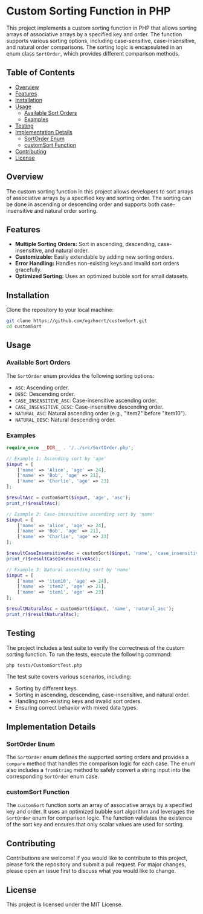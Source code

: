 # Custom Sorting Function in PHP

This project implements a custom sorting function in PHP that allows sorting arrays of associative arrays by a specified key and order. The function supports various sorting options, including case-sensitive, case-insensitive, and natural order comparisons. The sorting logic is encapsulated in an enum class `SortOrder`, which provides different comparison methods.

## Table of Contents

- [Overview](#overview)
- [Features](#features)
- [Installation](#installation)
- [Usage](#usage)
  - [Available Sort Orders](#available-sort-orders)
  - [Examples](#examples)
- [Testing](#testing)
- [Implementation Details](#implementation-details)
  - [SortOrder Enum](#sortorder-enum)
  - [customSort Function](#customsort-function)
- [Contributing](#contributing)
- [License](#license)

## Overview

The custom sorting function in this project allows developers to sort arrays of associative arrays by a specified key and sorting order. The sorting can be done in ascending or descending order and supports both case-insensitive and natural order sorting.

## Features

- **Multiple Sorting Orders:** Sort in ascending, descending, case-insensitive, and natural order.
- **Customizable:** Easily extendable by adding new sorting orders.
- **Error Handling:** Handles non-existing keys and invalid sort orders gracefully.
- **Optimized Sorting:** Uses an optimized bubble sort for small datasets.

## Installation

Clone the repository to your local machine:

```bash
git clone https://github.com/ogzhncrt/customSort.git
cd customSort
```


## Usage

### Available Sort Orders

The `SortOrder` enum provides the following sorting options:

- `ASC`: Ascending order.
- `DESC`: Descending order.
- `CASE_INSENSITIVE_ASC`: Case-insensitive ascending order.
- `CASE_INSENSITIVE_DESC`: Case-insensitive descending order.
- `NATURAL_ASC`: Natural ascending order (e.g., "item2" before "item10").
- `NATURAL_DESC`: Natural descending order.

### Examples

```php
require_once __DIR__ . '/../src/SortOrder.php';

// Example 1: Ascending sort by 'age'
$input = [
    ['name' => 'Alice', 'age' => 24],
    ['name' => 'Bob', 'age' => 21],
    ['name' => 'Charlie', 'age' => 23]
];

$resultAsc = customSort($input, 'age', 'asc');
print_r($resultAsc);

// Example 2: Case-insensitive ascending sort by 'name'
$input = [
    ['name' => 'alice', 'age' => 24],
    ['name' => 'Bob', 'age' => 21],
    ['name' => 'Charlie', 'age' => 23]
];

$resultCaseInsensitiveAsc = customSort($input, 'name', 'case_insensitive_asc');
print_r($resultCaseInsensitiveAsc);

// Example 3: Natural ascending sort by 'name'
$input = [
    ['name' => 'item10', 'age' => 24],
    ['name' => 'item2', 'age' => 21],
    ['name' => 'item1', 'age' => 23]
];

$resultNaturalAsc = customSort($input, 'name', 'natural_asc');
print_r($resultNaturalAsc);
```

## Testing

The project includes a test suite to verify the correctness of the custom sorting function. To run the tests, execute the following command:

```bash
php tests/CustomSortTest.php
```

The test suite covers various scenarios, including:

- Sorting by different keys.
- Sorting in ascending, descending, case-insensitive, and natural order.
- Handling non-existing keys and invalid sort orders.
- Ensuring correct behavior with mixed data types.

## Implementation Details

### SortOrder Enum

The `SortOrder` enum defines the supported sorting orders and provides a `compare` method that handles the comparison logic for each case. The enum also includes a `fromString` method to safely convert a string input into the corresponding `SortOrder` enum case.

### customSort Function

The `customSort` function sorts an array of associative arrays by a specified key and order. It uses an optimized bubble sort algorithm and leverages the `SortOrder` enum for comparison logic. The function validates the existence of the sort key and ensures that only scalar values are used for sorting.

## Contributing

Contributions are welcome! If you would like to contribute to this project, please fork the repository and submit a pull request. For major changes, please open an issue first to discuss what you would like to change.

## License

This project is licensed under the MIT License.
